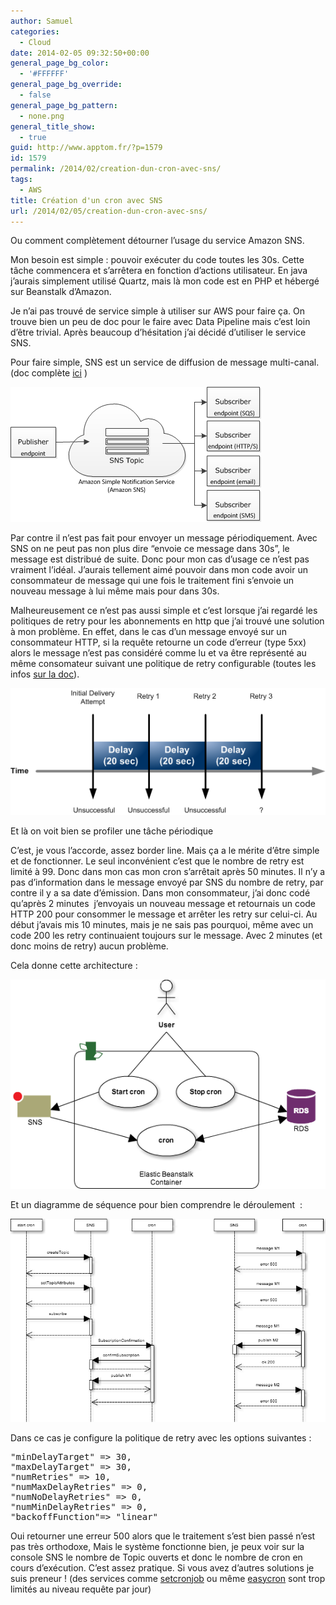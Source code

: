 ```yaml
---
author: Samuel
categories:
  - Cloud
date: 2014-02-05 09:32:50+00:00
general_page_bg_color:
  - '#FFFFFF'
general_page_bg_override:
  - false
general_page_bg_pattern:
  - none.png
general_title_show:
  - true
guid: http://www.apptom.fr/?p=1579
id: 1579
permalink: /2014/02/creation-dun-cron-avec-sns/
tags:
  - AWS
title: Création d'un cron avec SNS
url: /2014/02/05/creation-dun-cron-avec-sns/
---
```


Ou comment complètement détourner l&#8217;usage du service Amazon SNS.

Mon besoin est simple : pouvoir exécuter du code toutes les 30s. Cette tâche commencera et s&#8217;arrêtera en fonction d&#8217;actions utilisateur. En java j&#8217;aurais simplement utilisé Quartz, mais là mon code est en PHP et hébergé sur Beanstalk d&#8217;Amazon.

Je n&#8217;ai pas trouvé de service simple à utiliser sur AWS pour faire ça. On trouve bien un peu de doc pour le faire avec Data Pipeline mais c&#8217;est loin d&#8217;être trivial. Après beaucoup d&#8217;hésitation j&#8217;ai décidé d&#8217;utiliser le service SNS.

Pour faire simple, SNS est un service de diffusion de message multi-canal. (doc complète [ici](http://docs.aws.amazon.com/sns/latest/dg/welcome.html "SNS") )

![SNS](/images/uploads/2014/02/sns-how-works.png)

Par contre il n&#8217;est pas fait pour envoyer un message périodiquement. Avec SNS on ne peut pas non plus dire &#8220;envoie ce message dans 30s&#8221;, le message est distribué de suite. Donc pour mon cas d&#8217;usage ce n&#8217;est pas vraiment l&#8217;idéal. J&#8217;aurais tellement aimé pouvoir dans mon code avoir un consommateur de message qui une fois le traitement fini s&#8217;envoie un nouveau message à lui même mais pour dans 30s.

Malheureusement ce n&#8217;est pas aussi simple et c&#8217;est lorsque j&#8217;ai regardé les politiques de retry pour les abonnements en http que j&#8217;ai trouvé une solution à mon problème. En effet, dans le cas d&#8217;un message envoyé sur un consommateur HTTP, si la requête retourne un code d&#8217;erreur (type 5xx) alors le message n&#8217;est pas considéré comme lu et va être représenté au même consomateur suivant une politique de retry configurable (toutes les infos [sur la doc](http://docs.aws.amazon.com/sns/latest/dg/DeliveryPolicies.html)).

![SNS](/images/uploads/2014/02/sns-delivery-policy-defaults.png)

Et là on voit bien se profiler une tâche périodique 

C&#8217;est, je vous l&#8217;accorde, assez border line. Mais ça a le mérite d&#8217;être simple et de fonctionner. Le seul inconvénient c&#8217;est que le nombre de retry est limité à 99. Donc dans mon cas mon cron s&#8217;arrêtait après 50 minutes. Il n&#8217;y a pas d&#8217;information dans le message envoyé par SNS du nombre de retry, par contre il y a sa date d&#8217;émission. Dans mon consommateur, j&#8217;ai donc codé qu&#8217;après 2 minutes  j&#8217;envoyais un nouveau message et retournais un code HTTP 200 pour consommer le message et arrêter les retry sur celui-ci. Au début j&#8217;avais mis 10 minutes, mais je ne sais pas pourquoi, même avec un code 200 les retry continuaient toujours sur le message. Avec 2 minutes (et donc moins de retry) aucun problème.

Cela donne cette architecture :

![SNS](/images/uploads/2014/02/SNS.png)

Et un diagramme de séquence pour bien comprendre le déroulement  :

![SNS](/images/uploads/2014/02/Untitled-4.png)

<p style="text-align: left;">
  Dans ce cas je configure la politique de retry avec les options suivantes :
</p>

<pre class="php:nogutter">"minDelayTarget" =&gt; 30,
"maxDelayTarget" =&gt; 30,
"numRetries" =&gt; 10,
"numMaxDelayRetries" =&gt; 0,
"numNoDelayRetries" =&gt; 0,
"numMinDelayRetries" =&gt; 0,
"backoffFunction"=&gt; "linear"</pre>

Oui retourner une erreur 500 alors que le traitement s&#8217;est bien passé n&#8217;est pas très orthodoxe, Mais le système fonctionne bien, je peux voir sur la console SNS le nombre de Topic ouverts et donc le nombre de cron en cours d&#8217;exécution. C&#8217;est assez pratique. Si vous avez d&#8217;autres solutions je suis preneur ! (des services comme [setcronjob](http://www.setcronjob.com) ou même [easycron](http://www.easycron.com/?r=15708) sont trop limités au niveau requête par jour)